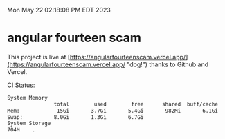 Mon May 22 02:18:08 PM EDT 2023

# angular fourteen scam


This project is live at [https://angularfourteenscam.vercel.app/](https://angularfourteenscam.vercel.app/ "dog!") thanks to Github and Vercel.

CI Status: 

```bash
System Memory
               total        used        free      shared  buff/cache   available
Mem:            15Gi       3.7Gi       5.4Gi       982Mi       6.1Gi        10Gi
Swap:          8.0Gi       1.3Gi       6.7Gi
System Storage
704M	.
